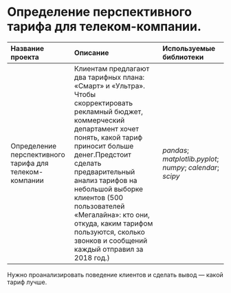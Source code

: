 # Определение перспективного тарифа для телеком-компании.

| Название проекта | Описание | Используемые библиотеки | 
| :---------------------- | :---------------------- | :---------------------- |
| Определение перспективного тарифа для телеком-компании | Клиентам предлагают два тарифных плана: «Смарт» и «Ультра». Чтобы скорректировать рекламный бюджет, коммерческий департамент хочет понять, какой тариф приносит больше денег.Предстоит сделать предварительный анализ тарифов на небольшой выборке клиентов (500 пользователей «Мегалайна»: кто они, откуда, каким тарифом пользуются, сколько звонков и сообщений каждый отправил за 2018 год.)| *pandas*; *matplotlib.pyplot*; *numpy*; *calendar*; *scipy* |
Нужно проанализировать поведение клиентов и сделать вывод — какой тариф лучше. 
